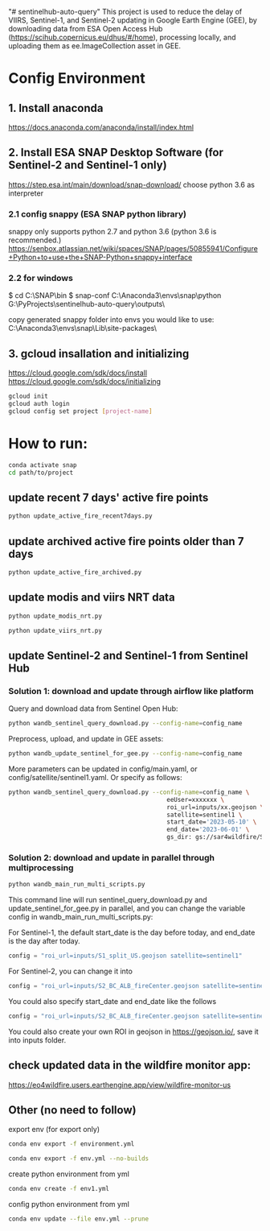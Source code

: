 "# sentinelhub-auto-query" 
This project is used to reduce the delay of VIIRS, Sentinel-1, and Sentinel-2 updating in Google Earth Engine (GEE), by downloading data from ESA Open Access Hub (https://scihub.copernicus.eu/dhus/#/home), processing locally, and uploading them as ee.ImageCollection asset in GEE.


# Config Environment
## 1. Install anaconda
https://docs.anaconda.com/anaconda/install/index.html

## 2. Install ESA SNAP Desktop Software (for Sentinel-2 and Sentinel-1 only)
https://step.esa.int/main/download/snap-download/
choose python 3.6 as interpreter

### 2.1 config snappy (ESA SNAP python library)
snappy only supports python 2.7 and python 3.6 (python 3.6 is recommended.)
https://senbox.atlassian.net/wiki/spaces/SNAP/pages/50855941/Configure+Python+to+use+the+SNAP-Python+snappy+interface

### 2.2 for windows
$ cd C:\SNAP\bin
$ snap-conf C:\Anaconda3\envs\snap\python G:\PyProjects\sentinelhub-auto-query\outputs\

copy generated snappy folder into envs you would like to use:
C:\Anaconda3\envs\snap\Lib\site-packages\

## 3. gcloud insallation and initializing
https://cloud.google.com/sdk/docs/install </br>
https://cloud.google.com/sdk/docs/initializing

``` bash
gcloud init
gcloud auth login
gcloud config set project [project-name]
```

# How to run:

``` bash 
conda activate snap
cd path/to/project
```

## update recent 7 days' active fire points 
``` bash
python update_active_fire_recent7days.py
```

## update archived active fire points older than 7 days
``` bash
python update_active_fire_archived.py
```

## update modis and viirs NRT data
``` bash
python update_modis_nrt.py
```
``` bash
python update_viirs_nrt.py
```

## update Sentinel-2 and Sentinel-1 from Sentinel Hub
### Solution 1: download and update through airflow like platform

Query and download data from Sentinel Open Hub:

``` bash
python wandb_sentinel_query_download.py --config-name=config_name
```

Preprocess, upload, and update in GEE assets:
``` bash
python wandb_update_sentinel_for_gee.py --config-name=config_name
```

More parameters can be updated in config/main.yaml, or config/satellite/sentinel1.yaml. Or specify as follows:
``` bash
python wandb_sentinel_query_download.py --config-name=config_name \
                                            eeUser=xxxxxxx \
                                            roi_url=inputs/xx.geojson \
                                            satellite=sentinel1 \
                                            start_date='2023-05-10' \
                                            end_date='2023-06-01' \
                                            gs_dir: gs://sar4wildfire/Sentinel1

```


### Solution 2: download and update in parallel through multiprocessing
``` bash
python wandb_main_run_multi_scripts.py
```

This command line will run sentinel_query_download.py and update_sentinel_for_gee.py in parallel, and you can change the variable config in wandb_main_run_multi_scripts.py:

For Sentinel-1, the default start_date is the day before today, and end_date is the day after today.
``` python
config = "roi_url=inputs/S1_split_US.geojson satellite=sentinel1"
```
For Sentinel-2, you can change it into 
``` python
config = "roi_url=inputs/S2_BC_ALB_fireCenter.geojson satellite=sentinel2 cloudcoverpercentage=100"
```

You could also specify start_date and end_date like the follows
``` python
config = "roi_url=inputs/S2_BC_ALB_fireCenter.geojson satellite=sentinel2 start_date=2021-08-01 end_date=2021-08-02"
```

You could also create your own ROI in geojson in https://geojson.io/, save it into inputs folder.

## check updated data in the wildfire monitor app:
https://eo4wildfire.users.earthengine.app/view/wildfire-monitor-us


## Other (no need to follow)
export env (for export only)
``` bash
conda env export -f environment.yml
```

``` bash
conda env export -f env.yml --no-builds
```

create python environment from yml
``` bash
conda env create -f env1.yml
```

config python environment from yml
``` bash
conda env update --file env.yml --prune
```
